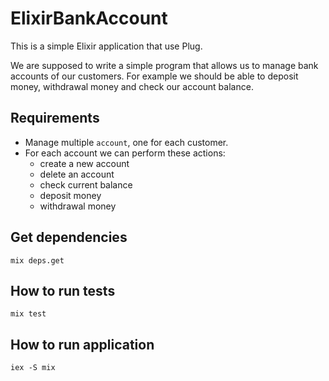 # ElixirBankAccount

This is a simple Elixir application that use Plug.

We are supposed to write a simple program that allows us to manage bank accounts of our customers. For example we should be able to deposit money, withdrawal money and check our account balance.

## Requirements

* Manage multiple `account`, one for each customer.
* For each account we can perform these actions:
  * create a new account
  * delete an account
  * check current balance
  * deposit money
  * withdrawal money

## Get dependencies

```
mix deps.get
```

## How to run tests

```
mix test
```

## How to run application

```
iex -S mix
```
